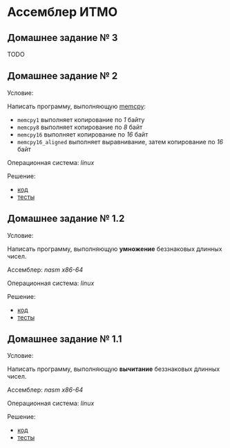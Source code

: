# Ассемблер ИТМО

## Домашнее задание № 3

TODO

## Домашнее задание № 2

Условие:
	
Написать программу, выполняющую [memcpy](http://en.cppreference.com/w/cpp/string/byte/memcpy):
  * `memcpy1` выполняет копирование по *1* байту
  * `memcpy8` выполняет копирование по *8* байт
  * `memcpy16` выполняет копирование по *16* байт
  * `memcpy16_aligned` выполняет выравнивание, затем копирование по *16* байт

Операционная система: *linux*

Решение:
  * [код](memcpy/memcpy.cpp)
  * [тесты](memcpy/memcpy_test.cpp)

## Домашнее задание № 1.2
Условие:
	
Написать программу, выполняющую **умножение** беззнаковых длинных чисел.

Ассемблер: *nasm x86-64*

Операционная система: *linux*

Решение:
  * [код](mul/mul.asm)
  * [тесты](mul/tester.py)

## Домашнее задание № 1.1
Условие:
	
Написать программу, выполняющую **вычитание** беззнаковых длинных чисел.

Ассемблер: *nasm x86-64*

Операционная система: *linux*

Решение:
  * [код](sub/sub.asm)
  * [тесты](sub/tester.py)